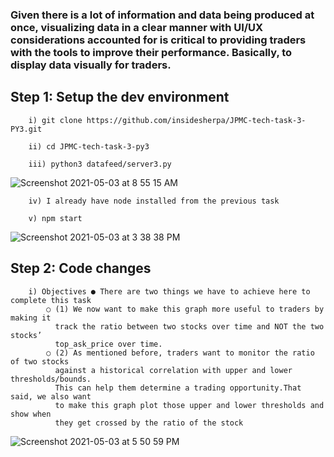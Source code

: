 ### Given there is a lot of information and data being produced at once, visualizing data in a clear manner with UI/UX considerations accounted for is critical to providing traders with the tools to improve their performance. Basically, to display data visually for traders.

## Step 1: Setup the dev environment

        i) git clone https://github.com/insidesherpa/JPMC-tech-task-3-PY3.git
        
        ii) cd JPMC-tech-task-3-py3
        
        iii) python3 datafeed/server3.py
        
![Screenshot 2021-05-03 at 8 55 15 AM](https://user-images.githubusercontent.com/53336715/116838797-8debb680-ab84-11eb-93de-90d2c7440570.png)

        iv) I already have node installed from the previous task
        
        v) npm start
        
![Screenshot 2021-05-03 at 3 38 38 PM](https://user-images.githubusercontent.com/53336715/116864618-feaec500-abbc-11eb-940d-0cd716405d96.png)

## Step 2: Code changes

        i) Objectives ● There are two things we have to achieve here to complete this task
            ○ (1) We now want to make this graph more useful to traders by making it
              track the ratio between two stocks over time and NOT the two stocks’
              top_ask_price over time.
            ○ (2) As mentioned before, traders want to monitor the ratio of two stocks
              against a historical correlation with upper and lower thresholds/bounds.
              This can help them determine a trading opportunity.That said, we also want
              to make this graph plot those upper and lower thresholds and show when
              they get crossed by the ratio of the stock
              
![Screenshot 2021-05-03 at 5 50 59 PM](https://user-images.githubusercontent.com/53336715/116875251-7259cd80-abcf-11eb-88df-7f7e2c32310f.png)

